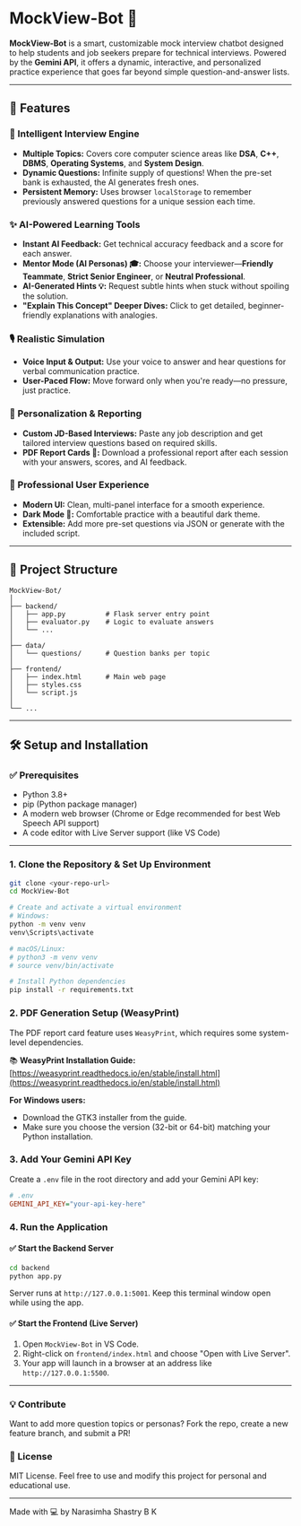 # MockView-Bot 🤖

**MockView-Bot** is a smart, customizable mock interview chatbot designed to help students and job seekers prepare for technical interviews. Powered by the **Gemini API**, it offers a dynamic, interactive, and personalized practice experience that goes far beyond simple question-and-answer lists.

---

## 🚀 Features

### 🧠 Intelligent Interview Engine

- **Multiple Topics:** Covers core computer science areas like **DSA**, **C++**, **DBMS**, **Operating Systems**, and **System Design**.
- **Dynamic Questions:** Infinite supply of questions! When the pre-set bank is exhausted, the AI generates fresh ones.
- **Persistent Memory:** Uses browser `localStorage` to remember previously answered questions for a unique session each time.

### ✨ AI-Powered Learning Tools

- **Instant AI Feedback:** Get technical accuracy feedback and a score for each answer.
- **Mentor Mode (AI Personas) 🎓:** Choose your interviewer—**Friendly Teammate**, **Strict Senior Engineer**, or **Neutral Professional**.
- **AI-Generated Hints 💡:** Request subtle hints when stuck without spoiling the solution.
- **"Explain This Concept" Deeper Dives:** Click to get detailed, beginner-friendly explanations with analogies.

### 🎙️ Realistic Simulation

- **Voice Input & Output:** Use your voice to answer and hear questions for verbal communication practice.
- **User-Paced Flow:** Move forward only when you're ready—no pressure, just practice.

### 🧪 Personalization & Reporting

- **Custom JD-Based Interviews:** Paste any job description and get tailored interview questions based on required skills.
- **PDF Report Cards 📜:** Download a professional report after each session with your answers, scores, and AI feedback.

### 🎨 Professional User Experience

- **Modern UI:** Clean, multi-panel interface for a smooth experience.
- **Dark Mode 🌙:** Comfortable practice with a beautiful dark theme.
- **Extensible:** Add more pre-set questions via JSON or generate with the included script.

---

## 📁 Project Structure

```
MockView-Bot/
│
├── backend/
│   ├── app.py          # Flask server entry point
│   ├── evaluator.py    # Logic to evaluate answers
│   └── ...
│
├── data/
│   └── questions/      # Question banks per topic
│
├── frontend/
│   ├── index.html      # Main web page
│   ├── styles.css
│   └── script.js
│
└── ...
```

---

## 🛠️ Setup and Installation

### ✅ Prerequisites

- Python 3.8+
- pip (Python package manager)
- A modern web browser (Chrome or Edge recommended for best Web Speech API support)
- A code editor with Live Server support (like VS Code)

---

### 1. Clone the Repository & Set Up Environment

```bash
git clone <your-repo-url>
cd MockView-Bot

# Create and activate a virtual environment
# Windows:
python -m venv venv
venv\Scripts\activate

# macOS/Linux:
# python3 -m venv venv
# source venv/bin/activate

# Install Python dependencies
pip install -r requirements.txt
```

### 2. PDF Generation Setup (WeasyPrint)

The PDF report card feature uses `WeasyPrint`, which requires some system-level dependencies.

📚 **WeasyPrint Installation Guide:** [https://weasyprint.readthedocs.io/en/stable/install.html](https://weasyprint.readthedocs.io/en/stable/install.html)

**For Windows users:**

- Download the GTK3 installer from the guide.
- Make sure you choose the version (32-bit or 64-bit) matching your Python installation.

### 3. Add Your Gemini API Key

Create a `.env` file in the root directory and add your Gemini API key:

```ini
# .env
GEMINI_API_KEY="your-api-key-here"
```

### 4. Run the Application

#### ✅ Start the Backend Server

```bash
cd backend
python app.py
```

Server runs at `http://127.0.0.1:5001`. Keep this terminal window open while using the app.

#### ✅ Start the Frontend (Live Server)

1. Open `MockView-Bot` in VS Code.
2. Right-click on `frontend/index.html` and choose "Open with Live Server".
3. Your app will launch in a browser at an address like `http://127.0.0.1:5500`.

---

### 💡 Contribute

Want to add more question topics or personas? Fork the repo, create a new feature branch, and submit a PR!

### 📜 License

MIT License. Feel free to use and modify this project for personal and educational use.

---

Made with 💻 by Narasimha Shastry B K
